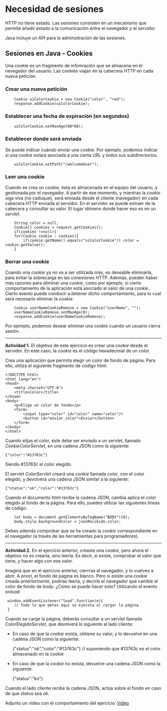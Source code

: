 # Necesidad de sesiones

HTTP no tiene estado. Las sesiones consisten en un mecanismo que permite añadir estado a la comunicación entre el navegador y el servidor.

Java incluye un API para la adminsitración de las sesiones.

## Sesiones en Java - Cookies

Una cookie es un fragmento de infomración que se almacena en el nevegador del usuario. Las cookies viajan en la cabecera HTTP en cada nueva petición. 

### Crear una nueva petición

```
    Cookie uiColorCookie = new Cookie("color", "red");
    response.addCookie(uiColorCookie);
```   

### Establecer una fecha de expiración (en segundos)

```
    uiColorCookie.setMaxAge(60*60);
```

### Establecer donde será enviada

Se puede indicar cuándo enviar una cookie. Por ejemplo, podemos indicar si una cookie estará asociada a una cierta URL y todos sus subdirectorios.

```
    uiColorCookie.setPath("/welcomeUser");
```

### Leer una cookie

Cuando se crea un cookie, ésta es almacenada en el equipo del usuario, y gestionada por el navegador. A partir de ese momento, y mientras la *cookie* siga viva (no caduque), será enviada desde el cliente (navegador) en cada cabecera HTTP enviada al servidor. En el servidor se puede extraer de la cabecera y consultar su valor. El lugar idóneno donde hacer eso es en un *servlet*.

```
    String color = null;
    Cookie[] cookies = request.getCookies();
    if(cookies !=null){
    for(Cookie cookie : cookies){
    	if(cookie.getName().equals("uiColorCookie")) color = cookie.getValue();
    }
```

### Borrar una cookie

Cuando una *cookie* ya no va a ser utilizada más, es deseable eliminarla, para evitar la sobrecarga en las conexiones HTTP. Además, pueden haber más razones para eliminar una *cookie*, como por ejemplo, si cierto comportamiento de la aplicación está asociado al valor de una *cookie*. Cierto evento puede conducir a detener dicho comportamiento, para lo cual será necesario eliminar la *cookie*.

```
    Cookie userNameCookieRemove = new Cookie("userName", "");
    userNameCookieRemove.setMaxAge(0);
    response.addCookie(userNameCookieRemove);
```

Por ejemplo, podemos desear eliminar una cookie cuando un usuario cierra sesión.
    
-------------------------
**Actividad 1.** El objetivo de este ejercicio es crear una *cookie* desde el servidor. En este caso, la *cookie* es el código hexadecimal de un color.

Crea una aplicación que permita elegir un color de fondo de página. Para ello, utiliza el siguiente fragmento de código html:

```
<!DOCTYPE html>
<html lang="en">
<head>
    <meta charset="UTF-8">
    <title>Color</title>
</head>
<body>
    <p>Elige un color de fondo</p>
    <form>
        <input type="color" id="color" name="color"/>
        <button id="enviar_color">Enviar</button>
    </form>
</body>
</html>
```
Cuando elijas el color, éste debe ser enviado a un servlet, llamado *CookieColorServlet*, en una cadena JSON como la siguiente:

    {"color":"#13763c"}

Siendo *#13763c* el color elegido.

El servlet *ColorServlet* creará una *cookie* llamada *color*, con el color elegido, y devolverá una cadena JSON similar a la siguiente:

    {"status":"ok","color":"#13763c"}

Cuando el documento html recibe la cadena JSON, cambia aplica el color elegido al fondo de la página. Para ello, puedes utilizar las siguientes líneas de código:

```
    let body = document.getElementsByTagName("BODY")[0];
    body.style.backgroundColor = jsonRecibido.color;
```

Debes además comprobar que se ha creado la *cookie* correspondiente en el navegador (a través de las herramientas para programadores).

-------------------------------------
**Actividad 2.** En el ejercicio anterior, creaste una *cookie*, pero ahora el objetivo no es crearla, sino leerla. Es decir, si existe, comprobar el valor que tiene, y hacer algo con ese valor.

Imagina que en el ejercicio anterior, cierrras el navegador, y lo vuelves a abrir. A priori, el fondo de página es blanco. Pero si existe una *cookie* creada anteriormente, podrías leerla, y decirle al navegador que cambie el color de fondo de *body*. ¿Cómo se puede hacer esto? Utilizando el evento *onload*:

```
 window.addEventListener("load",function(e){
    // Todo lo que metas aquí se ejecuta al cargar la página
 }
```
Cuando se carge la página, deberás consultar a un servlet llamado *ColorElegidoServlet*, que devolverá lo siguiente al lado cliente:

- En caso de que la *cookie* exista, obtiene su valor, y lo devuelve en una cadena JSON como la siguiente:

    {"status":"ok","color":"#13763c"} // suponiendo que #13763c es el color almacenado en la cookie

- En caso de que la *cookie* no exista, devuelve una cadena JSON como la siguiente:

    {"status":"ko"}

Cuando el lado cliente recibe la cadena JSON, actúa sobre el fondo en caso de que *status* sea *ok*.

Adjunto un vídeo con el comportamiento del ejercicio: [Vídeo](img/act2_cookies.mp4)

